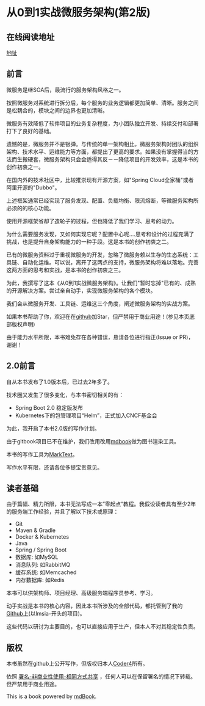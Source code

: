 # 从0到1实战微服务架构(第2版)

## 在线阅读地址
[地址](https://coder4.com/homs_online/)

## 前言

微服务是继SOA后，最流行的服务架构风格之一。

按照微服务对系统进行拆分后，每个服务的业务逻辑都更加简单、清晰。服务之间是松耦合的，模块之间的边界也更加清晰。

微服务有效降低了软件项目的业务复杂程度，为小团队独立开发、持续交付和部署打下了良好的基础。

遗憾的是，微服务并不是银弹。与传统的单一架构相比，微服务架构对团队的组织架构、技术水平、运维能力等方面，都提出了更高的要求。如果没有掌握得当的方法而生搬硬套，微服务架构只会会适得其反－－降低项目的开发效率，这是本书的创作初衷之一。

在国内外的技术社区中，比较推崇现有开源方案，如"Spring Cloud全家桶"或者阿里开源的"Dubbo"。

上述框架通常已经实现了服务发现、配置、负载均衡、限流熔断，等微服务架构所必须的的核心功能。

使用开源框架省却了造轮子的过程，但也降低了我们学习、思考的动力。

为什么需要服务发现，又如何实现它呢？配置中心呢....思考和设计的过程充满了挑战，也是提升自身架构能力的一种手段。这是本书的创作初衷之二。

已有的微服务资料过于重视微服务的开发，忽略了微服务赖以生存的生态系统：工具链、自动化运维。可以说，离开了这两点的支持，微服务架构将难以落地。完善这两方面的思考和实战，是本书的创作初衷之三。

为此，我撰写了这本《从0到1实战微服务架构》。让我们"暂时忘掉"已有的、成熟的开源解决方案。尝试亲自动手，实现微服务架构的各个模块。

我们会从微服务开发、工具链、运维这三个角度，阐述微服务架构的实战方案。

如果本书帮助了你，欢迎在在[github](https://github.com/liheyuan/hands-on-microservices)加Star，但严禁用于商业用途！(参见本页底部版权声明)

由于能力水平所限，本书难免存在各种错误，恳请各位进行指正(Issue or PR)，谢谢！

## 2.0前言

自从本书发布了1.0版本后，已过去2年多了。

技术圈又发生了很多变化，与本书密切相关的有：

* Spring Boot 2.0 稳定版发布
* Kubernetes下的包管理项目“Helm”，正式加入CNCF基金会

为此，我开启了本书2.0版的写作计划。

由于gitbook项目已不在维护，我们改用改用[mdbook](https://github.com/rust-lang/mdBook)做为图书渲染工具。

本书的写作工具为[MarkText](https://github.com/marktext/marktext)。

写作水平有限，还请各位多提宝贵意见。

## 读者基础

由于篇幅、精力所限，本书无法写成一本”零起点”教程。我假设读者具有至少2年的服务端工作经验，并且了解以下技术或原理：

* Git
* Maven & Gradle
* Docker & Kubernetes
* Java
* Spring / Spring Boot 
* 数据库: 如MySQL
* 消息队列: 如RabbitMQ
* 缓存系统: 如Memcached 
* 内存数据库: 如Redis

本书可以供架构师、项目经理、高级服务端程序员参考、学习。

动手实战是本书的核心内容，因此本书所涉及的全部代码，都托管到了我的[Github上](https://github.com/liheyuan)(以lmsia-开头的项目)。

这些代码以研讨为主要目的，也可以直接应用于生产，但本人不对其稳定性负责。


## 版权

本书虽然在github上公开写作，但版权归本人[Coder4](https://coder4.com)所有。

依照 [署名-非商业性使用-相同方式共享](https://creativecommons.org/licenses/by-nc-sa/2.5/cn/) ，任何人可以在保留署名的情况下转载。但严禁用于商业用途。

This is a book powered by [mdBook](https://github.com/rust-lang/mdBook).

